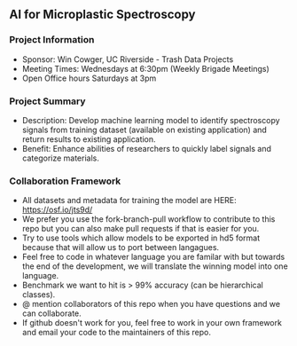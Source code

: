 ## AI for Microplastic Spectroscopy

### Project Information
* Sponsor: Win Cowger, UC Riverside - Trash Data Projects
* Meeting Times: Wednesdays at 6:30pm (Weekly Brigade Meetings)
* Open Office hours Saturdays at 3pm

### Project Summary
* Description: Develop machine learning model to identify spectroscopy signals from training dataset (available on existing application) and return results to existing application.
* Benefit: Enhance abilities of researchers to quickly label signals and categorize materials.

### Collaboration Framework
* All datasets and metadata for training the model are HERE: https://osf.io/jts9d/
* We prefer you use the fork-branch-pull workflow to contribute to this repo but you can also make pull requests if that is easier for you. 
* Try to use tools which allow models to be exported in hd5 format because that will allow us to port between langagues. 
* Feel free to code in whatever language you are familar with but towards the end of the development, we will translate the winning model into one language. 
* Benchmark we want to hit is > 99% accuracy (can be hierarchical classes). 
* @ mention collaborators of this repo when you have questions and we can collaborate. 
* If github doesn't work for you, feel free to work in your own framework and email your code to the maintainers of this repo. 
